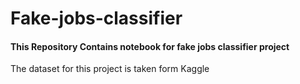 # Fake-jobs-classifier

#### This Repository Contains notebook for fake jobs classifier project


The dataset for this project is taken form Kaggle
